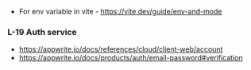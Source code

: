 - For env variable in vite - https://vite.dev/guide/env-and-mode


### L-19 Auth service 
- https://appwrite.io/docs/references/cloud/client-web/account
- https://appwrite.io/docs/products/auth/email-password#verification

